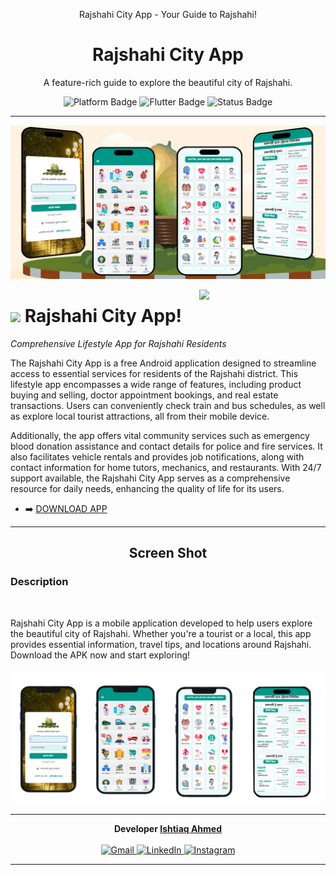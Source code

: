 <p align="center"> Rajshahi City App - Your Guide to Rajshahi!</p> 
<h1 align="center">Rajshahi City App</h1>
<p align="center">
  A feature-rich guide to explore the beautiful city of Rajshahi.<br>
</p>
<p align="center">
  <img src="https://img.shields.io/badge/Platform-Android-green?style=flat&logo=android&logoColor=white" alt="Platform Badge">
  <img src="https://img.shields.io/badge/Flutter-Built-blue?style=flat&logo=flutter&logoColor=white" alt="Flutter Badge">
  <img src="https://img.shields.io/badge/Status-Active-brightgreen?style=flat&logo=github" alt="Status Badge">
</p>

---

<!-- Your content here -->
<!-- Example: Features, Installation, Screenshots, etc. -->

<!--Banner-->
![Withishtiaq Banner Image](./feature.png)

<!--Night Owl image-->
<div>
  <img align="right" width="40%" src="https://blogger.googleusercontent.com/img/b/R29vZ2xl/AVvXsEhkjOqlg80tpCN9IxUsigRLpexUAK_mSta8sVFJdAw4nkOB88nPG-vbqpYLZWeopqOpOt8KiKTDlKKM3jBO0eZlOi9SaKgXVBYrqCEjviu2_1pulfmd1Ueob3V9_2CyMBMMLk8Y-aGb9faZzw-dzzC-LhRG85gp04m9ksvfJwSxxV8lmp1fNdVH5ZdNY9pc/s16000/512_512.png">
</div>

<!--Header Name-->
# <img src="https://images-wixmp-ed30a86b8c4ca887773594c2.wixmp.com/f/072fa096-b852-4161-ae5d-8f42f037c051/d3jae6h-5cbe2b8c-5efc-4dbe-ab37-f10fea30b54e.gif?token=eyJ0eXAiOiJKV1QiLCJhbGciOiJIUzI1NiJ9.eyJzdWIiOiJ1cm46YXBwOjdlMGQxODg5ODIyNjQzNzNhNWYwZDQxNWVhMGQyNmUwIiwiaXNzIjoidXJuOmFwcDo3ZTBkMTg4OTgyMjY0MzczYTVmMGQ0MTVlYTBkMjZlMCIsIm9iaiI6W1t7InBhdGgiOiJcL2ZcLzA3MmZhMDk2LWI4NTItNDE2MS1hZTVkLThmNDJmMDM3YzA1MVwvZDNqYWU2aC01Y2JlMmI4Yy01ZWZjLTRkYmUtYWIzNy1mMTBmZWEzMGI1NGUuZ2lmIn1dXSwiYXVkIjpbInVybjpzZXJ2aWNlOmZpbGUuZG93bmxvYWQiXX0.CW6zj6e7taTRRSh2szdisVuK7ZxkQbNYOEoXdgyp_yE" width="35"/> Rajshahi City App! 
*Comprehensive Lifestyle App for Rajshahi Residents*
<br /> 

<!--Start Intro-->               
<p align="left">The Rajshahi City App is a free Android application designed to streamline access to essential services for residents of the Rajshahi district. This lifestyle app encompasses a wide range of features, including product buying and selling, doctor appointment bookings, and real estate transactions. Users can conveniently check train and bus schedules, as well as explore local tourist attractions, all from their mobile device. 

Additionally, the app offers vital community services such as emergency blood donation assistance and contact details for police and fire services. It also facilitates vehicle rentals and provides job notifications, along with contact information for home tutors, mechanics, and restaurants. With 24/7 support available, the Rajshahi City App serves as a comprehensive resource for daily needs, enhancing the quality of life for its users.


 </p>


- ➡️ [DOWNLOAD APP](https://withishtiaq.itch.io/rajshahi-city) 
<!--End Intro-->

<!--Profile Count Badge-->

---


<!--Languages and Tools Section-->       
<h2 align="center">Screen Shot</h2> 
<h3 align="left"> Description </h3> <br>
<p>Rajshahi City App is a mobile application developed to help users explore the beautiful city of Rajshahi. Whether you're a tourist or a local, this app provides essential information, travel tips, and locations around Rajshahi. Download the APK now and start exploring!</p>
<picture>

  <img align="center" alt="GIF description" src="./trnst.png">
</picture>
<br />


  
---

<p align="center">
  <b>Developer <a href="https://www.facebook.com/ishtiaq.ahmed19" target="_blank">Ishtiaq Ahmed</a></b><br><br>
  <a href="mailto:withishtiaq@gmail.com">
    <img src="https://img.shields.io/badge/Gmail-withishtiaq@gmail.com-D14836?style=flat&logo=gmail&logoColor=white" alt="Gmail">
  </a>
  <a href="https://www.linkedin.com/in/withishtiaq/">
    <img src="https://img.shields.io/badge/LinkedIn-Ishtiaq%20Ahmed-0077B5?style=flat&logo=linkedin&logoColor=white" alt="LinkedIn">
  </a>
  <a href="https://www.instagram.com/withishtiaq/?igsh=NzlmcjZ6dmI1dzNl#">
    <img src="https://img.shields.io/badge/Instagram-@withishtiaq-E4405F?style=flat&logo=instagram&logoColor=white" alt="Instagram">
  </a>
</p>

---

